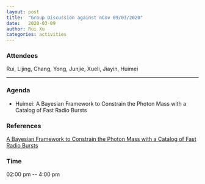```yaml
---
layout: post
title:  "Group Discussion against nCov 09/03/2020"
date:   2020-03-09
author: Rui Xu
categories: activities
---
```



### Attendees

Rui, Lijing, Chang, Yong, Junjie, Xueli, Jiayin, Huimei


---

### Agenda

- Huimei: A Bayesian Framework to Constrain the Photon Mass with a Catalog of Fast Radio Bursts

### References
[A Bayesian Framework to Constrain the Photon Mass with a Catalog of Fast Radio Bursts](https://arxiv.org/abs/1705.01278v2)


### Time

02:00 pm -- 4:00 pm
